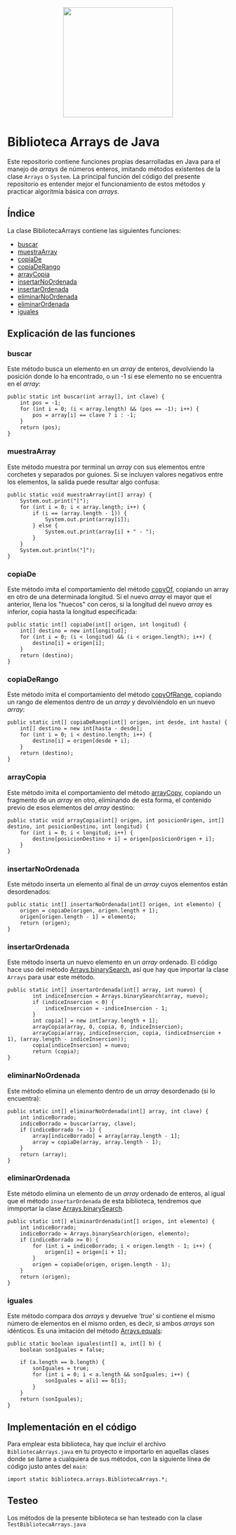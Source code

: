 <div id="header" align="center">
  <img src="https://media.giphy.com/media/N4h9A9o5TcWmjdQZVJ/giphy.gif" width="250"/>
</div>

# Biblioteca Arrays de Java
Este repositorio contiene funciones propias desarrolladas en Java para el manejo de _arrays_ de números enteros, imitando métodos existentes de la clase `Arrays` o `System`. La principal función del código del presente repositorio es entender mejor el funcionamiento de estos métodos y practicar algoritmia básica con _arrays_.

## Índice

La clase BibliotecaArrays contiene las siguientes funciones:

- [buscar](#buscar)
- [muestraArray](#muestraarray)
- [copiaDe](#copiade)
- [copiaDeRango](#copiaderango)
- [arrayCopia](#arraycopia)
- [insertarNoOrdenada](#insertarnoordenada)
- [insertarOrdenada](#insertarordenada)
- [eliminarNoOrdenada](#eliminarnoordenada)
- [eliminarOrdenada](#eliminarordenada)
- [iguales](#iguales)

## Explicación de las funciones

### buscar
Este método busca un elemento en un _array_ de enteros, devolviendo la posición donde lo ha encontrado, o un -1 si ese elemento no se encuentra en el _array_:
```
public static int buscar(int array[], int clave) {
    int pos = -1;
    for (int i = 0; (i < array.length) && (pos == -1); i++) {
        pos = array[i] == clave ? i : -1;
    }
    return (pos);
}
```
### muestraArray
Este método muestra por terminal un _array_ con sus elementos entre corchetes y separados por guiones. Si se incluyen valores negativos entre los elementos, la salida puede resultar algo confusa:
```
public static void muestraArray(int[] array) {
    System.out.print("[");
    for (int i = 0; i < array.length; i++) {
        if (i == (array.length - 1)) {
            System.out.print(array[i]);
        } else {
            System.out.print(array[i] + " - ");
        }
    }
    System.out.println("]");
}
```
### copiaDe
Este método imita el comportamiento del método [copyOf](https://docs.oracle.com/javase/7/docs/api/java/util/Arrays.html#copyOf(int[],%20int)), copiando un array en otro de una determinada longitud. Si el nuevo _array_ el mayor que el anterior, llena los "huecos" con ceros, si la longitud del nuevo _array_ es inferior, copia hasta la longitud especificada:
```
public static int[] copiaDe(int[] origen, int longitud) {
    int[] destino = new int[longitud];
    for (int i = 0; (i < longitud) && (i < origen.length); i++) {
        destino[i] = origen[i];
    }
    return (destino);
}
```
### copiaDeRango
Este método imita el comportamiento del método [copyOfRange](https://docs.oracle.com/javase/7/docs/api/java/util/Arrays.html#copyOfRange(int[],%20int,%20int)), copiando un rango de elementos dentro de un _array_ y devolviéndolo en un nuevo _array_:
```
public static int[] copiaDeRango(int[] origen, int desde, int hasta) {
    int[] destino = new int[hasta - desde];
    for (int i = 0; i < destino.length; i++) {
        destino[i] = origen[desde + i];
    }
    return (destino);
}
```
### arrayCopia
Este método imita el comportamiento del método [arrayCopy](https://docs.oracle.com/javase/7/docs/api/java/lang/System.html#arraycopy(java.lang.Object,%20int,%20java.lang.Object,%20int,%20int)), copiando un fragmento de un _array_ en otro, eliminando de esta forma, el contenido previo de esos elementos del _array_ destino:
```
public static void arrayCopia(int[] origen, int posicionOrigen, int[] destino, int posicionDestino, int longitud) {
    for (int i = 0; i < longitud; i++) {
        destino[posicionDestino + i] = origen[posicionOrigen + i];
    }
}
```
### insertarNoOrdenada
Este método inserta un elemento al final de un _array_ cuyos elementos están desordenados:
```
public static int[] insertarNoOrdenada(int[] origen, int elemento) {
    origen = copiaDe(origen, origen.length + 1);
    origen[origen.length - 1] = elemento;
    return (origen);
}
```
### insertarOrdenada
Este método inserta un nuevo elemento en un _array_ ordenado. El código hace uso del método [Arrays.binarySearch](https://docs.oracle.com/javase/7/docs/api/java/util/Arrays.html#binarySearch(int[],%20int)), así que hay que importar la clase `Arrays` para usar este método.
```
public static int[] insertarOrdenada(int[] array, int nuevo) {
        int indiceInsercion = Arrays.binarySearch(array, nuevo);
        if (indiceInsercion < 0) {
            indiceInsercion = -indiceInsercion - 1;
        }
        int copia[] = new int[array.length + 1];
        arrayCopia(array, 0, copia, 0, indiceInsercion);
        arrayCopia(array, indiceInsercion, copia, (indiceInsercion + 1), (array.length - indiceInsercion));
        copia[indiceInsercion] = nuevo;
        return (copia);
}
```
### eliminarNoOrdenada
Este método elimina un elemento dentro de un _array_ desordenado (si lo encuentra):
```
public static int[] eliminarNoOrdenada(int[] array, int clave) {
    int indiceBorrado;
    indiceBorrado = buscar(array, clave);
    if (indiceBorrado != -1) {
        array[indiceBorrado] = array[array.length - 1];
        array = copiaDe(array, array.length - 1);
    }
    return (array);
}
```
### eliminarOrdenada
Este método elimina un elemento de un _array_ ordenado de enteros, al igual que el método `insertarOrdenada` de esta biblioteca, tendremos que immportar la clase [Arrays.binarySearch](https://docs.oracle.com/javase/7/docs/api/java/util/Arrays.html#binarySearch(int[],%20int)).
```
public static int[] eliminarOrdenada(int[] origen, int elemento) {
    int indiceBorrado;
    indiceBorrado = Arrays.binarySearch(origen, elemento);
    if (indiceBorrado >= 0) {
        for (int i = indiceBorrado; i < origen.length - 1; i++) {
            origen[i] = origen[i + 1];
        }
        origen = copiaDe(origen, origen.length - 1);
    }
    return (origen);
}
```
### iguales 
Este método compara dos _arrays_ y devuelve _'true'_ si contiene el mismo número de elementos en el mismo orden, es decir, si ambos _arrays_ son idénticos. Es una imitación del método [Arrays.equals](https://docs.oracle.com/javase/7/docs/api/java/util/Arrays.html#equals(int[],%20int[])):
```
public static boolean iguales(int[] a, int[] b) {
    boolean sonIguales = false;

    if (a.length == b.length) {
        sonIguales = true;
        for (int i = 0; i < a.length && sonIguales; i++) {
            sonIguales = a[i] == b[i];
        }
    }
    return (sonIguales);
}
```
## Implementación en el código
Para emplear esta biblioteca, hay que incluir el archivo `BibliotecaArrays.java` en tu proyecto e importarlo en aquellas clases donde se llame a cualquiera de sus métodos, con la siguiente línea de código justo antes del `main`:
```
import static biblioteca.arrays.BibliotecaArrays.*;
```
## Testeo
Los métodos de la presente biblioteca se han testeado con la clase `TestBibliotecaArrays.java`

